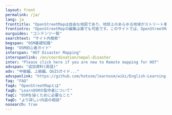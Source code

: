 ```yaml
---
layout: front
permalink: /ja/
lang: ja
fronttitle: "OpenStreetMapは自由な地図であり、地球上のあらゆる地域がストリート単位の精度で描かれています。マッパーと呼ばれる人々が作成し、そのコミュニティはいまも拡大を続けています。"
frontintro: "OpenStreetMapの編集は誰でも可能です。このサイトでは、OpenStreetMapを利用する・編集するために必要な知識を、ひとつずつわかりやすく解説しています。OpenStreetMapの勉強会を開催する際に使える情報や資料の一覧は LearnOSM講習資料のページを参照してください"
ourguides: "コンテンツ一覧"
searchtext: "サイト内検索"
begspan: "OSM基礎知識"
beg: "OSM初心者ガイド"
interspan: "HOT Disaster Mapping"
interspanlink: /en/coordination/nepal-disaster
inter: "Please click here if you are new to Remote mapping for HOT"
advspan: "追加資料(英語)"
adv: "中級編、上級編、QGISガイド..."
advspanlink: "https://github.com/hotosm/learnosm/wiki/English-Learning-Guides"
faq: "FAQ"
faqA: "OpenStreetMapとは"
faqB: "LearnOSMの製作者について"
faqC: "OSMを描くために必要なこと"
faqD: "より詳しい内容の相談"
nosearch: true
---
```

